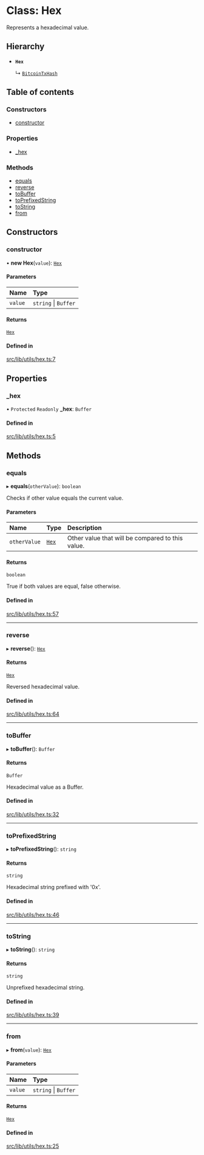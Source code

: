 # Class: Hex

Represents a hexadecimal value.

## Hierarchy

- **`Hex`**

  ↳ [`BitcoinTxHash`](BitcoinTxHash.md)

## Table of contents

### Constructors

- [constructor](Hex.md#constructor)

### Properties

- [\_hex](Hex.md#_hex)

### Methods

- [equals](Hex.md#equals)
- [reverse](Hex.md#reverse)
- [toBuffer](Hex.md#tobuffer)
- [toPrefixedString](Hex.md#toprefixedstring)
- [toString](Hex.md#tostring)
- [from](Hex.md#from)

## Constructors

### constructor

• **new Hex**(`value`): [`Hex`](Hex.md)

#### Parameters

| Name | Type |
| :------ | :------ |
| `value` | `string` \| `Buffer` |

#### Returns

[`Hex`](Hex.md)

#### Defined in

[src/lib/utils/hex.ts:7](https://github.com/keep-network/tbtc-v2/blob/main/typescript/src/lib/utils/hex.ts#L7)

## Properties

### \_hex

• `Protected` `Readonly` **\_hex**: `Buffer`

#### Defined in

[src/lib/utils/hex.ts:5](https://github.com/keep-network/tbtc-v2/blob/main/typescript/src/lib/utils/hex.ts#L5)

## Methods

### equals

▸ **equals**(`otherValue`): `boolean`

Checks if other value equals the current value.

#### Parameters

| Name | Type | Description |
| :------ | :------ | :------ |
| `otherValue` | [`Hex`](Hex.md) | Other value that will be compared to this value. |

#### Returns

`boolean`

True if both values are equal, false otherwise.

#### Defined in

[src/lib/utils/hex.ts:57](https://github.com/keep-network/tbtc-v2/blob/main/typescript/src/lib/utils/hex.ts#L57)

___

### reverse

▸ **reverse**(): [`Hex`](Hex.md)

#### Returns

[`Hex`](Hex.md)

Reversed hexadecimal value.

#### Defined in

[src/lib/utils/hex.ts:64](https://github.com/keep-network/tbtc-v2/blob/main/typescript/src/lib/utils/hex.ts#L64)

___

### toBuffer

▸ **toBuffer**(): `Buffer`

#### Returns

`Buffer`

Hexadecimal value as a Buffer.

#### Defined in

[src/lib/utils/hex.ts:32](https://github.com/keep-network/tbtc-v2/blob/main/typescript/src/lib/utils/hex.ts#L32)

___

### toPrefixedString

▸ **toPrefixedString**(): `string`

#### Returns

`string`

Hexadecimal string prefixed with '0x'.

#### Defined in

[src/lib/utils/hex.ts:46](https://github.com/keep-network/tbtc-v2/blob/main/typescript/src/lib/utils/hex.ts#L46)

___

### toString

▸ **toString**(): `string`

#### Returns

`string`

Unprefixed hexadecimal string.

#### Defined in

[src/lib/utils/hex.ts:39](https://github.com/keep-network/tbtc-v2/blob/main/typescript/src/lib/utils/hex.ts#L39)

___

### from

▸ **from**(`value`): [`Hex`](Hex.md)

#### Parameters

| Name | Type |
| :------ | :------ |
| `value` | `string` \| `Buffer` |

#### Returns

[`Hex`](Hex.md)

#### Defined in

[src/lib/utils/hex.ts:25](https://github.com/keep-network/tbtc-v2/blob/main/typescript/src/lib/utils/hex.ts#L25)
